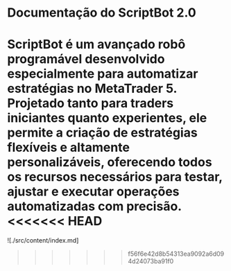 # Documentação do ScriptBot 2.0

ScriptBot é um avançado robô programável desenvolvido especialmente para automatizar estratégias no MetaTrader 5. Projetado tanto para traders iniciantes quanto experientes, ele permite a criação de estratégias flexíveis e altamente personalizáveis, oferecendo todos os recursos necessários para testar, ajustar e executar operações automatizadas com precisão.
<<<<<<< HEAD
=======

![./src/content/index.md]
>>>>>>> f56f6e42d8b54313ea9092a6d094d24073ba91f0
